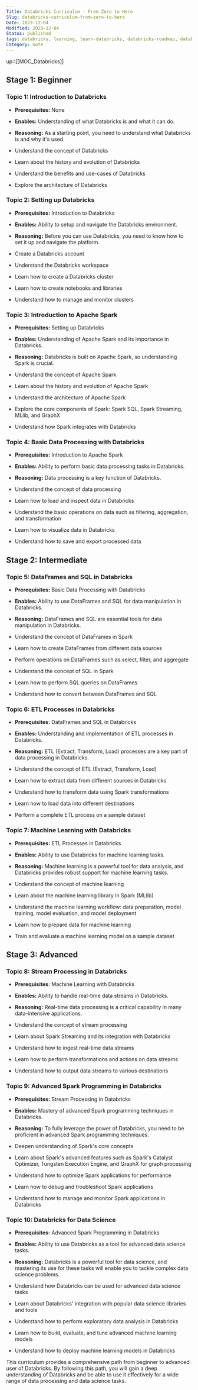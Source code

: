 ```yaml
---
Title: Databricks Curriculum - From Zero to Hero
Slug: databricks-curriculum-from-zero-to-hero
Date: 2023-12-04
Modified: 2023-12-04
Status: published
tags: databricks, learning, learn-databricks, databricks-roadmap, databricks-learning-plan
Category: note
---
```

up::[[MOC_Databricks]]

## Stage 1: Beginner

### Topic 1: Introduction to Databricks
- **Prerequisites:** None
- **Enables:** Understanding of what Databricks is and what it can do.
- **Reasoning:** As a starting point, you need to understand what Databricks is and why it's used.

- Understand the concept of Databricks
- Learn about the history and evolution of Databricks
- Understand the benefits and use-cases of Databricks
- Explore the architecture of Databricks


### Topic 2: Setting up Databricks
- **Prerequisites:** Introduction to Databricks
- **Enables:** Ability to setup and navigate the Databricks environment.
- **Reasoning:** Before you can use Databricks, you need to know how to set it up and navigate the platform.

- Create a Databricks account
- Understand the Databricks workspace
- Learn how to create a Databricks cluster
- Learn how to create notebooks and libraries
- Understand how to manage and monitor clusters


### Topic 3: Introduction to Apache Spark
- **Prerequisites:** Setting up Databricks
- **Enables:** Understanding of Apache Spark and its importance in Databricks.
- **Reasoning:** Databricks is built on Apache Spark, so understanding Spark is crucial.

- Understand the concept of Apache Spark
- Learn about the history and evolution of Apache Spark
- Understand the architecture of Apache Spark
- Explore the core components of Spark: Spark SQL, Spark Streaming, MLlib, and GraphX
- Understand how Spark integrates with Databricks

### Topic 4: Basic Data Processing with Databricks
- **Prerequisites:** Introduction to Apache Spark
- **Enables:** Ability to perform basic data processing tasks in Databricks.
- **Reasoning:** Data processing is a key function of Databricks.

- Understand the concept of data processing
- Learn how to load and inspect data in Databricks
- Understand the basic operations on data such as filtering, aggregation, and transformation
- Learn how to visualize data in Databricks
- Understand how to save and export processed data

## Stage 2: Intermediate

### Topic 5: DataFrames and SQL in Databricks
- **Prerequisites:** Basic Data Processing with Databricks
- **Enables:** Ability to use DataFrames and SQL for data manipulation in Databricks.
- **Reasoning:** DataFrames and SQL are essential tools for data manipulation in Databricks.

- Understand the concept of DataFrames in Spark
- Learn how to create DataFrames from different data sources
- Perform operations on DataFrames such as select, filter, and aggregate
- Understand the concept of SQL in Spark
- Learn how to perform SQL queries on DataFrames
- Understand how to convert between DataFrames and SQL


### Topic 6: ETL Processes in Databricks
- **Prerequisites:** DataFrames and SQL in Databricks
- **Enables:** Understanding and implementation of ETL processes in Databricks.
- **Reasoning:** ETL (Extract, Transform, Load) processes are a key part of data processing in Databricks.

- Understand the concept of ETL (Extract, Transform, Load)
- Learn how to extract data from different sources in Databricks
- Understand how to transform data using Spark transformations
- Learn how to load data into different destinations
- Perform a complete ETL process on a sample dataset

### Topic 7: Machine Learning with Databricks
- **Prerequisites:** ETL Processes in Databricks
- **Enables:** Ability to use Databricks for machine learning tasks.
- **Reasoning:** Machine learning is a powerful tool for data analysis, and Databricks provides robust support for machine learning tasks.

- Understand the concept of machine learning
- Learn about the machine learning library in Spark (MLlib)
- Understand the machine learning workflow: data preparation, model training, model evaluation, and model deployment
- Learn how to prepare data for machine learning
- Train and evaluate a machine learning model on a sample dataset

## Stage 3: Advanced

### Topic 8: Stream Processing in Databricks
- **Prerequisites:** Machine Learning with Databricks
- **Enables:** Ability to handle real-time data streams in Databricks.
- **Reasoning:** Real-time data processing is a critical capability in many data-intensive applications.

- Understand the concept of stream processing
- Learn about Spark Streaming and its integration with Databricks
- Understand how to ingest real-time data streams
- Learn how to perform transformations and actions on data streams
- Understand how to output data streams to various destinations

### Topic 9: Advanced Spark Programming in Databricks
- **Prerequisites:** Stream Processing in Databricks
- **Enables:** Mastery of advanced Spark programming techniques in Databricks.
- **Reasoning:** To fully leverage the power of Databricks, you need to be proficient in advanced Spark programming techniques.

- Deepen understanding of Spark's core concepts
- Learn about Spark's advanced features such as Spark's Catalyst Optimizer, Tungsten Execution Engine, and GraphX for graph processing
- Understand how to optimize Spark applications for performance
- Learn how to debug and troubleshoot Spark applications
- Understand how to manage and monitor Spark applications in Databricks

### Topic 10: Databricks for Data Science
- **Prerequisites:** Advanced Spark Programming in Databricks
- **Enables:** Ability to use Databricks as a tool for advanced data science tasks.
- **Reasoning:** Databricks is a powerful tool for data science, and mastering its use for these tasks will enable you to tackle complex data science problems. 

- Understand how Databricks can be used for advanced data science tasks
- Learn about Databricks' integration with popular data science libraries and tools
- Understand how to perform exploratory data analysis in Databricks
- Learn how to build, evaluate, and tune advanced machine learning models
- Understand how to deploy machine learning models in Databricks


This curriculum provides a comprehensive path from beginner to advanced user of Databricks. By following this path, you will gain a deep understanding of Databricks and be able to use it effectively for a wide range of data processing and data science tasks.